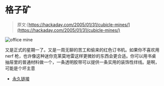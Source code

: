 # 格子矿

> 原文:[https://hackaday.com/2005/01/31/cubicle-mines/](https://hackaday.com/2005/01/31/cubicle-mines/)

![office mine](../Images/7f5cd70c2169f5ce13f5f7d93dac2c18.png)

又是正式的星期一了。又是一周无聊的苦工和偷来的红色订书机。如果你不喜欢用 nerf 枪，也许像这种迷你克莱莫地雷这样更微妙的东西会更合适。你可以用书桌抽屉里的普通材料做一个，一条透明胶带可以提供一条实用的装饰性绊线。是啊，可能是个坏主意

*   [永久链接](http://www.bleacheatingfreaks.com/science/OB/micromine/)